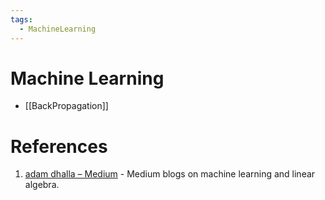 ```yaml
---
tags:
  - MachineLearning
---
```

# Machine Learning

- [[BackPropagation]]

# References

1. [adam dhalla – Medium](https://adamdhalla.medium.com/) - Medium blogs on machine learning and linear algebra.
